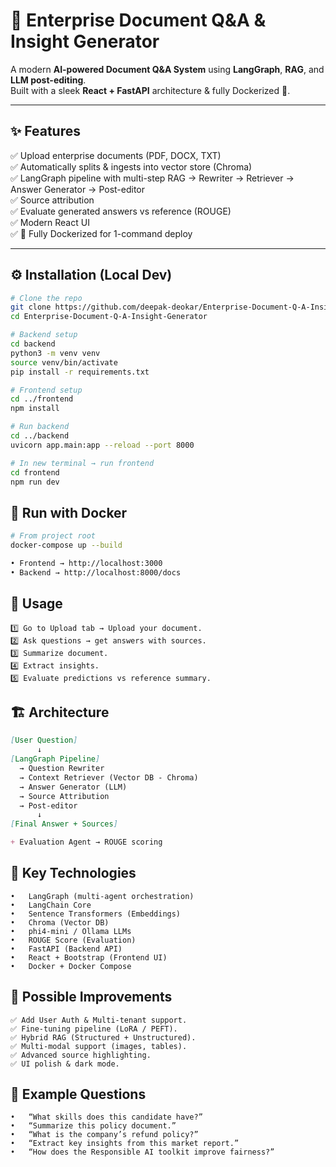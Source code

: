# 🚀 Enterprise Document Q&A & Insight Generator

A modern **AI-powered Document Q&A System** using **LangGraph**, **RAG**, and **LLM post-editing**.  
Built with a sleek **React + FastAPI** architecture & fully Dockerized 🐳.

---

## ✨ Features

✅ Upload enterprise documents (PDF, DOCX, TXT)  
✅ Automatically splits & ingests into vector store (Chroma)  
✅ LangGraph pipeline with multi-step RAG → Rewriter → Retriever → Answer Generator → Post-editor  
✅ Source attribution  
✅ Evaluate generated answers vs reference (ROUGE)  
✅ Modern React UI  
✅ 🚀 Fully Dockerized for 1-command deploy  

---

## ⚙️ Installation (Local Dev)

```bash
# Clone the repo
git clone https://github.com/deepak-deokar/Enterprise-Document-Q-A-Insight-Generator.git
cd Enterprise-Document-Q-A-Insight-Generator

# Backend setup
cd backend
python3 -m venv venv
source venv/bin/activate
pip install -r requirements.txt

# Frontend setup
cd ../frontend
npm install

# Run backend
cd ../backend
uvicorn app.main:app --reload --port 8000

# In new terminal → run frontend
cd frontend
npm run dev
```
## 🐳 Run with Docker
```bash
# From project root
docker-compose up --build

• Frontend → http://localhost:3000
• Backend → http://localhost:8000/docs
```

## 🚀 Usage
	1️⃣ Go to Upload tab → Upload your document.
	2️⃣ Ask questions → get answers with sources.
	3️⃣ Summarize document.
	4️⃣ Extract insights.
	5️⃣ Evaluate predictions vs reference summary.

## 🏗️ Architecture
```markdown
[User Question]
      ↓
[LangGraph Pipeline]
  → Question Rewriter
  → Context Retriever (Vector DB - Chroma)
  → Answer Generator (LLM)
  → Source Attribution
  → Post-editor
      ↓
[Final Answer + Sources]

+ Evaluation Agent → ROUGE scoring
```

## 🧰 Key Technologies
	•	LangGraph (multi-agent orchestration)
	•	LangChain Core
	•	Sentence Transformers (Embeddings)
	•	Chroma (Vector DB)
	•	phi4-mini / Ollama LLMs
	•	ROUGE Score (Evaluation)
	•	FastAPI (Backend API)
	•	React + Bootstrap (Frontend UI)
	•	Docker + Docker Compose

## 🧭 Possible Improvements
	✅ Add User Auth & Multi-tenant support.
	✅ Fine-tuning pipeline (LoRA / PEFT).
	✅ Hybrid RAG (Structured + Unstructured).
	✅ Multi-modal support (images, tables).
	✅ Advanced source highlighting.
	✅ UI polish & dark mode.

## 💬 Example Questions
	•	“What skills does this candidate have?”
	•	“Summarize this policy document.”
	•	“What is the company’s refund policy?”
	•	“Extract key insights from this market report.”
	•	“How does the Responsible AI toolkit improve fairness?”